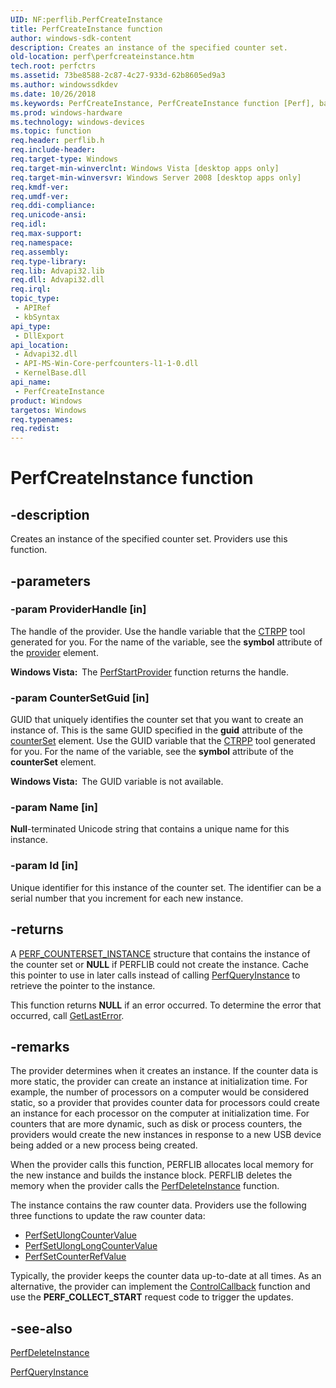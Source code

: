 ```yaml
---
UID: NF:perflib.PerfCreateInstance
title: PerfCreateInstance function
author: windows-sdk-content
description: Creates an instance of the specified counter set.
old-location: perf\perfcreateinstance.htm
tech.root: perfctrs
ms.assetid: 73be8588-2c87-4c27-933d-62b8605ed9a3
ms.author: windowssdkdev
ms.date: 10/26/2018
ms.keywords: PerfCreateInstance, PerfCreateInstance function [Perf], base.perfcreateinstance, perf.perfcreateinstance, perflib/PerfCreateInstance
ms.prod: windows-hardware
ms.technology: windows-devices
ms.topic: function
req.header: perflib.h
req.include-header: 
req.target-type: Windows
req.target-min-winverclnt: Windows Vista [desktop apps only]
req.target-min-winversvr: Windows Server 2008 [desktop apps only]
req.kmdf-ver: 
req.umdf-ver: 
req.ddi-compliance: 
req.unicode-ansi: 
req.idl: 
req.max-support: 
req.namespace: 
req.assembly: 
req.type-library: 
req.lib: Advapi32.lib
req.dll: Advapi32.dll
req.irql: 
topic_type:
 - APIRef
 - kbSyntax
api_type:
 - DllExport
api_location:
 - Advapi32.dll
 - API-MS-Win-Core-perfcounters-l1-1-0.dll
 - KernelBase.dll
api_name:
 - PerfCreateInstance
product: Windows
targetos: Windows
req.typenames: 
req.redist: 
---
```


# PerfCreateInstance function


## -description


Creates an instance of the specified counter set. Providers use this function.


## -parameters




### -param ProviderHandle [in]

The handle of the provider. Use the handle variable that the <a href="https://msdn.microsoft.com/3939f6a1-0a94-429d-a71e-b37f045fea13">CTRPP</a> tool generated for you. For the name of the variable, see the <b>symbol</b> attribute of the <a href="https://msdn.microsoft.com/10112f43-f483-4ecb-aa7d-60efaad149c6">provider</a> element.

<b>Windows Vista:  </b>The <a href="https://msdn.microsoft.com/b417b19b-adbc-40e3-aca1-c2cd94a79232">PerfStartProvider</a> function returns the handle.


### -param CounterSetGuid [in]

GUID that uniquely identifies the counter set that you want to create an instance of. This is the same GUID specified in the <b>guid</b> attribute of the <a href="perf.counterset_element">counterSet</a> element. Use the GUID variable that the <a href="https://msdn.microsoft.com/3939f6a1-0a94-429d-a71e-b37f045fea13">CTRPP</a> tool generated for you. For the name of the variable, see the <b>symbol</b> attribute of the <b>counterSet</b> element.

<b>Windows Vista:  </b>The GUID variable is not available.


### -param Name [in]

<b>Null</b>-terminated Unicode string that contains a unique name for this instance. 


### -param Id [in]

Unique identifier for this instance of the counter set. The identifier can be a serial number that you increment for each new instance.


## -returns



A <a href="https://msdn.microsoft.com/709d5339-cedd-4b03-9d8e-c125eb3bcac0">PERF_COUNTERSET_INSTANCE</a> structure that contains the instance of the counter set or <b>NULL</b> if PERFLIB could not create the instance. Cache this pointer to use in later calls instead of calling <a href="https://msdn.microsoft.com/844f3f9e-8de2-4995-b13c-befe0da8a1ab">PerfQueryInstance</a> to retrieve the pointer to the instance.

This function returns <b>NULL</b> if an error occurred. To determine the error that occurred, call <a href="https://msdn.microsoft.com/d852e148-985c-416f-a5a7-27b6914b45d4">GetLastError</a>. 




## -remarks



The provider determines when it creates an instance. If the counter data is more static, the provider can create an instance at initialization time. For example, the number of processors on a computer would be considered static, so a provider that provides counter data for processors could create an instance for each processor on the computer at initialization time. For counters that are more dynamic, such as disk or process counters, the providers would create the new instances in response to a new USB device being added or a new process being created.

When the provider calls this function, PERFLIB allocates local memory for the new instance and builds the instance block. PERFLIB deletes the memory when the provider calls the <a href="https://msdn.microsoft.com/8266e58c-c0a3-42dd-9f06-0d04dccfcf7c">PerfDeleteInstance</a> function.

The instance contains the raw counter data. Providers use the following three functions to update the raw counter data:

<ul>
<li>
<a href="https://msdn.microsoft.com/b790bea0-90d8-4894-bacb-a27f777cf240">PerfSetUlongCounterValue</a>
</li>
<li>
<a href="https://msdn.microsoft.com/c38f9efc-7ea8-4841-9a31-a88d4f87369c">PerfSetUlongLongCounterValue</a>
</li>
<li>
<a href="https://msdn.microsoft.com/0694ff8c-4c36-4bf7-a2b3-c032bf7a2f65">PerfSetCounterRefValue</a>
</li>
</ul>
Typically, the provider keeps the counter data up-to-date at all times. As an alternative, the provider can implement the <a href="https://msdn.microsoft.com/0f771ab7-af42-481b-b2da-20dcdf49b82b">ControlCallback</a> function and use the <b>PERF_COLLECT_START</b> request code to trigger the updates.




## -see-also




<a href="https://msdn.microsoft.com/8266e58c-c0a3-42dd-9f06-0d04dccfcf7c">PerfDeleteInstance</a>



<a href="https://msdn.microsoft.com/844f3f9e-8de2-4995-b13c-befe0da8a1ab">PerfQueryInstance</a>
 

 

